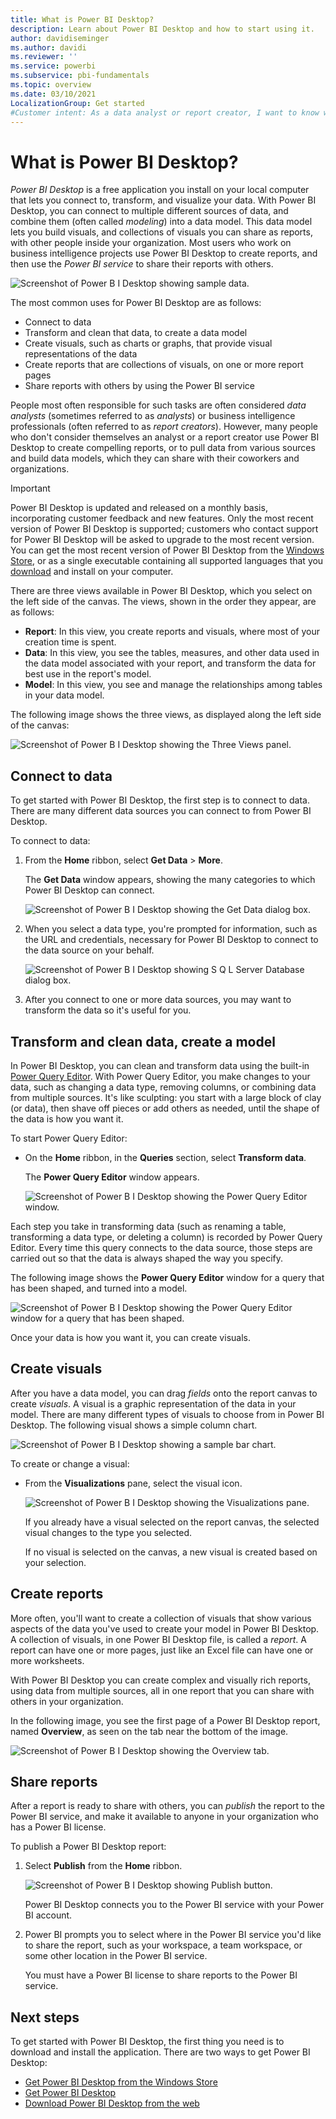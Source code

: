 ```yaml
---
title: What is Power BI Desktop?
description: Learn about Power BI Desktop and how to start using it.
author: davidiseminger
ms.author: davidi
ms.reviewer: ''
ms.service: powerbi
ms.subservice: pbi-fundamentals
ms.topic: overview
ms.date: 03/10/2021
LocalizationGroup: Get started
#Customer intent: As a data analyst or report creator, I want to know what Power BI Desktop is, so that I can decide whether it has the features and services I need to create reports.
---
```

# What is Power BI Desktop?

*Power BI Desktop* is a free application you install on your local computer that lets you connect to, transform, and visualize your data. With Power BI Desktop, you can connect to multiple different sources of data, and combine them (often called *modeling*) into a data model. This data model lets you build visuals, and collections of visuals you can share as reports, with other people inside your organization. Most users who work on business intelligence projects use Power BI Desktop to create reports, and then use the *Power BI service* to share their reports with others.

![Screenshot of Power B I Desktop showing sample data.](media/desktop-what-is-desktop/what-is-desktop_01.png)

The most common uses for Power BI Desktop are as follows:

* Connect to data
* Transform and clean that data, to create a data model
* Create visuals, such as charts or graphs, that provide visual representations of the data
* Create reports that are collections of visuals, on one or more report pages
* Share reports with others by using the Power BI service

People most often responsible for such tasks are often considered *data analysts* (sometimes referred to as *analysts*) or business intelligence professionals (often referred to as *report creators*). However, many people who don't consider themselves an analyst or a report creator use Power BI Desktop to create compelling reports, or to pull data from various sources and build data models, which they can share with their coworkers and organizations.


> [!IMPORTANT]
> Power BI Desktop is updated and released on a monthly basis, incorporating customer feedback and new features. Only the most recent version of Power BI Desktop is supported; customers who contact support for Power BI Desktop will be asked to upgrade to the most recent version. 
> You can get the most recent version of Power BI Desktop from the [Windows Store](https://aka.ms/pbidesktopstore), or as a single executable containing all supported languages that you [download](https://www.microsoft.com/download/details.aspx?id=58494) and install on your computer.


There are three views available in Power BI Desktop, which you select on the left side of the canvas. The views, shown in the order they appear, are as follows:
* **Report**: In this view, you create reports and visuals, where most of your creation time is spent.
* **Data**: In this view, you see the tables, measures, and other data used in the data model associated with your report, and transform the data for best use in the report's model.
* **Model**: In this view, you see and manage the relationships among tables in your data model.

The following image shows the three views, as displayed along the left side of the canvas:

![Screenshot of Power B I Desktop showing the Three Views panel.](media/desktop-what-is-desktop/what-is-desktop-07.png)
 

## Connect to data
To get started with Power BI Desktop, the first step is to connect to data. There are many different data sources you can connect to from Power BI Desktop. 

To connect to data:

1. From the **Home** ribbon, select **Get Data** > **More**. 

   The **Get Data** window appears, showing the many categories to which Power BI Desktop can connect.

   ![Screenshot of Power B I Desktop showing the Get Data dialog box.](media/desktop-what-is-desktop/what-is-desktop_02.png)

2. When you select a data type, you're prompted for information, such as the URL and credentials, necessary for Power BI Desktop to connect to the data source on your behalf.

   ![Screenshot of Power B I Desktop showing S Q L Server Database dialog box.](media/desktop-what-is-desktop/what-is-desktop_03.png)

3. After you connect to one or more data sources, you may want to transform the data so it's useful for you.

## Transform and clean data, create a model

In Power BI Desktop, you can clean and transform data using the built-in [Power Query Editor](../transform-model/desktop-query-overview.md). With Power Query Editor, you make changes to your data, such as changing a data type, removing columns, or combining data from multiple sources. It's like sculpting: you start with a large block of clay (or data), then shave off pieces or add others as needed, until the shape of the data is how you want it. 

To start Power Query Editor:

- On the **Home** ribbon, in the **Queries** section, select **Transform data**.

   The **Power Query Editor** window appears.

   ![Screenshot of Power B I Desktop showing the Power Query Editor window.](media/desktop-getting-started/designer_gsg_editquery.png)

Each step you take in transforming data (such as renaming a table, transforming a data type, or deleting a column) is recorded by Power Query Editor. Every time this query connects to the data source, those steps are carried out so that the data is always shaped the way you specify.

The following image shows the **Power Query Editor** window for a query that has been shaped, and turned into a model.

 ![Screenshot of Power B I Desktop showing the Power Query Editor window for a query that has been shaped.](media/desktop-getting-started/shapecombine_querysettingsfinished.png)

Once your data is how you want it, you can create visuals. 

## Create visuals 

After you have a data model, you can drag *fields* onto the report canvas to create *visuals*. A visual is a graphic representation of the data in your model. There are many different types of visuals to choose from in Power BI Desktop. The following visual shows a simple column chart. 

![Screenshot of Power B I Desktop showing a sample bar chart.](media/desktop-what-is-desktop/what-is-desktop_04.png)

To create or change a visual: 

- From the **Visualizations** pane, select the visual icon. 

   ![Screenshot of Power B I Desktop showing the Visualizations pane.](media/desktop-what-is-desktop/what-is-desktop_05.png)

   If you already have a visual selected on the report canvas, the selected visual changes to the type you selected. 

   If no visual is selected on the canvas, a new visual is created based on your selection.


## Create reports

More often, you'll want to create a collection of visuals that show various aspects of the data you've used to create your model in Power BI Desktop. A collection of visuals, in one Power BI Desktop file, is called a *report*. A report can have one or more pages, just like an Excel file can have one or more worksheets.

With Power BI Desktop you can create complex and visually rich reports, using data from multiple sources, all in one report that you can share with others in your organization.

In the following image, you see the first page of a Power BI Desktop report, named **Overview**, as seen on the tab near the bottom of the image. 

![Screenshot of Power B I Desktop showing the Overview tab.](media/desktop-what-is-desktop/what-is-desktop_01.png)

## Share reports

After a report is ready to share with others, you can *publish* the report to the Power BI service, and make it available to anyone in your organization who has a Power BI license. 

To publish a Power BI Desktop report: 

1. Select **Publish** from the **Home** ribbon.

   ![Screenshot of Power B I Desktop showing Publish button.](media/desktop-what-is-desktop/what-is-desktop_06.png)

   Power BI Desktop connects you to the Power BI service with your Power BI account. 

2. Power BI prompts you to select where in the Power BI service you'd like to share the report, such as your workspace, a team workspace, or some other location in the Power BI service. 

   You must have a Power BI license to share reports to the Power BI service.


## Next steps

To get started with Power BI Desktop, the first thing you need is to download and install the application. There are two ways to get Power BI Desktop:

* [Get Power BI Desktop from the Windows Store](https://aka.ms/pbidesktopstore)
* [Get Power BI Desktop](desktop-get-the-desktop.md)
* [Download Power BI Desktop from the web](https://www.microsoft.com/download/details.aspx?id=58494)
